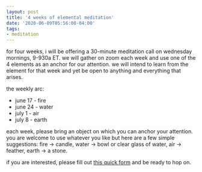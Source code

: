 ```yaml
---
layout: post
title: '4 weeks of elemental meditation'
date: '2020-06-09T05:56:00-04:00'
tags:
- meditation
--- 
```



for four weeks, i will be offering a 30-minute meditation call on wednesday mornings, 9-930a ET. we will gather on zoom each week and use one of the 4 elements as an anchor for our attention. we will intend to learn from the element for that week and yet be open to anything and everything that arises. 

the weekly arc:

* june 17 - fire
* june 24 - water
* july 1 - air
* july 8 - earth

each week, please bring an object on which you can anchor your attention. you are welcome to use whatever you like but here are a few simple suggestions: fire -> candle, water -> bowl or clear glass of water, air -> feather, earth -> a stone.

if you are interested, please fill out [this quick form](https://forms.gle/qcG8GyHpwhGnS14Q7) and be ready to hop on. 

<!-- hyperlink bank -->


<!-- &#042; = asterisk -->
<!-- &#039; = single quote '-->
